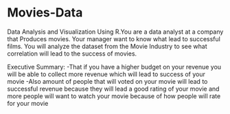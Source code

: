 # Movies-Data
Data Analysis and Visualization Using R.You are a data analyst at a company that Produces movies. Your manager want to know what lead to successful films. You will analyze the dataset from the Movie Industry to see what correlation will lead to the success of movies. 

Executive Summary:
-That if you have a higher budget on your revenue you will be able to collect more revenue which will lead to success of your movie
-Also amount of people that will voted on your movie will lead to successful revenue because they will lead a good rating of your movie and more people will want to watch your movie because of how people will rate for your movie
